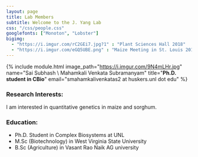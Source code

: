 ```yaml
---
layout: page
title: Lab Members
subtitle: Welcome to the J. Yang Lab
css: "/css/people.css"
googlefonts: ["Monoton", "Lobster"]
bigimg:
  - "https://i.imgur.com/rC2GEi7.jpg?1" : "Plant Sciences Hall 2018"
  - "https://i.imgur.com/eGQ5UBE.png" : "Maize Meeting in St. Louis 2019"
---
```



{% include module.html 
image_path="https://i.imgur.com/9N4mLHr.jpg" 
name="Sai Subhash \\
Mahamkali Venkata Subramanyam" 
title="__Ph.D. student in CBio__" 
email="smahamkalivenkatas2 at huskers.unl dot edu"
%}


### Research Interests:

I am interested in quantitative genetics in maize and sorghum.

### Education:

- Ph.D. Student in Complex Biosystems at UNL
- M.Sc (Biotechnology) in West Virginia State University
- B.Sc (Agriculture) in Vasant Rao Naik AG university


